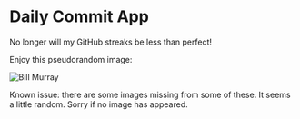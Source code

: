 Daily Commit App
================
No longer will my GitHub streaks be less than perfect!

Enjoy this pseudorandom image:

![Bill Murray](http://www.fillmurray.com/100/500 "Bill Murray")

Known issue: there are some images missing from some of these. It seems a little random. Sorry if no image has appeared.